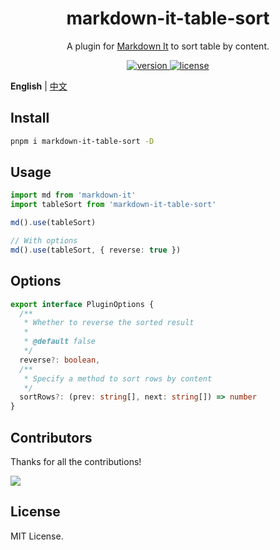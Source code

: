 <h1 align="center">markdown-it-table-sort</h1>

<p align="center">
  A plugin for <a href="https://github.com/markdown-it/markdown-it">Markdown It</a> to sort table by content.
</p>

<p align="center">
  <a href="https://www.npmjs.com/package/markdown-it-table-sort">
    <img src="https://img.shields.io/npm/v/markdown-it-table-sort?color=orange&label=" alt="version" />
  </a>
  <a href="https://github.com/qmhc/markdown-it-table-sort/blob/main/LICENSE">
    <img src="https://img.shields.io/npm/l/markdown-it-table-sort" alt="license" />
  </a>
</p>

**English** | [中文](./README.zh-CN.md)

## Install

```sh
pnpm i markdown-it-table-sort -D
```

## Usage

```ts
import md from 'markdown-it'
import tableSort from 'markdown-it-table-sort'

md().use(tableSort)

// With options
md().use(tableSort, { reverse: true })
```

## Options

```ts
export interface PluginOptions {
  /**
   * Whether to reverse the sorted result
   *
   * @default false
   */
  reverse?: boolean,
  /**
   * Specify a method to sort rows by content
   */
  sortRows?: (prev: string[], next: string[]) => number
}
```

## Contributors

Thanks for all the contributions!

<a href="https://github.com/qmhc/markdown-it-table-sort/graphs/contributors">
  <img src="https://contrib.rocks/image?repo=qmhc/markdown-it-table-sort" />
</a>

## License

MIT License.
